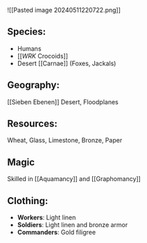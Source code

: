 ![[Pasted image 20240511220722.png]]
## Species: 
- Humans
- [[_WRK_ Crocoids]]
- Desert [[Carnae]] (Foxes, Jackals)
## Geography: 
[[Sieben Ebenen]] Desert, Floodplanes
## Resources: 
Wheat, Glass, Limestone, Bronze, Paper
## Magic
Skilled in [[Aquamancy]] and [[Graphomancy]]
## Clothing: 
- **Workers**: Light linen
- **Soldiers**: Light linen and bronze armor
- **Commanders**: Gold filigree
